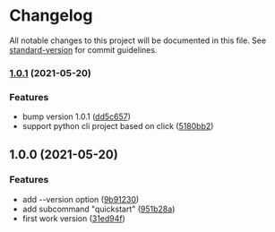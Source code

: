 # Changelog

All notable changes to this project will be documented in this file. See [standard-version](https://github.com/conventional-changelog/standard-version) for commit guidelines.

### [1.0.1](https://github.com/zhangxianbing/auto-usage/compare/v1.0.0...v1.0.1) (2021-05-20)


### Features

* bump version 1.0.1 ([dd5c657](https://github.com/zhangxianbing/auto-usage/commit/dd5c6578c3ce3ce993be130755b615dc26de052d))
* support python cli project based on click ([5180bb2](https://github.com/zhangxianbing/auto-usage/commit/5180bb2182f04a3d31606700aaf6ffe0e3a2f671))

## 1.0.0 (2021-05-20)


### Features

* add --version option ([9b91230](https://github.com/zhangxianbing/auto-usage/commit/9b91230ba52c5001478a03ab6a6b84a817459cab))
* add subcommand "quickstart" ([951b28a](https://github.com/zhangxianbing/auto-usage/commit/951b28aaeb11e2477e4a6bba550635ba8668be29))
* first work version ([31ed94f](https://github.com/zhangxianbing/auto-usage/commit/31ed94f46522ad05e39860f8e8eb6d2866e4b895))
